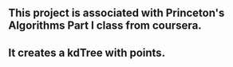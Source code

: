 ## This project is associated with Princeton's Algorithms Part I class from coursera.
## It creates a kdTree with points.
